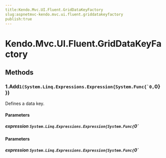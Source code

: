 ```yaml
---
title:Kendo.Mvc.UI.Fluent.GridDataKeyFactory
slug:aspnetmvc-kendo.mvc.ui.fluent.griddatakeyfactory
publish:true
---
```


# Kendo.Mvc.UI.Fluent.GridDataKeyFactory

## Methods

### 1.Add``1(System.Linq.Expressions.Expression{System.Func{`0,``0}})
Defines a data key.

#### Parameters

##### expression `System.Linq.Expressions.Expression{System.Func{`0`

            

#### Parameters

##### expression `System.Linq.Expressions.Expression{System.Func{`0`

            